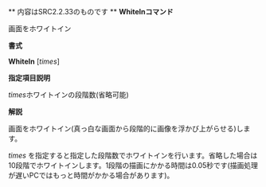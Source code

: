 ** 内容はSRC2.2.33のものです **
**WhiteInコマンド**

画面をホワイトイン

**書式**

**WhiteIn** [*times*]

**指定項目説明**

*times*ホワイトインの段階数(省略可能)

**解説**

画面をホワイトイン(真っ白な画面から段階的に画像を浮かび上がらせる)します。

*times* を指定すると指定した段階数でホワイトインを行います。省略した場合は10段階でホワイトインします。1段階の描画にかかる時間は0.05秒です(描画処理が遅いPCではもっと時間がかかる場合があります)。
